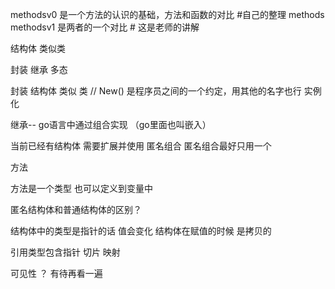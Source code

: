 methodsv0 是一个方法的认识的基础，方法和函数的对比  #自己的整理
methods  methodsv1 是两者的一个对比  # 这是老师的讲解


结构体 类似类

封装 继承 多态

封装
结构体 类似 类
// New()  是程序员之间的一个约定，用其他的名字也行  实例化

继承-- go语言中通过组合实现 （go里面也叫嵌入）

当前已经有结构体  需要扩展并使用
匿名组合   匿名组合最好只用一个




方法   

方法是一个类型 也可以定义到变量中


匿名结构体和普通结构体的区别？


结构体中的类型是指针的话 值会变化
结构体在赋值的时候 是拷贝的


  引用类型包含指针 切片 映射

可见性 ？  有待再看一遍




